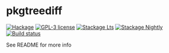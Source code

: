 # pkgtreediff

[![Hackage](https://img.shields.io/hackage/v/pkgtreediff.svg)](https://hackage.haskell.org/package/pkgtreediff)
[![GPL-3 license](https://img.shields.io/badge/license-GPL--3-blue.svg)](LICENSE)
[![Stackage Lts](http://stackage.org/package/pkgtreediff/badge/lts)](http://stackage.org/lts/package/pkgtreediff)
[![Stackage Nightly](http://stackage.org/package/pkgtreediff/badge/nightly)](http://stackage.org/nightly/package/pkgtreediff)
[![Build status](https://secure.travis-ci.org/juhp/pkgtreediff.svg)](https://travis-ci.org/juhp/pkgtreediff)

See README for more info